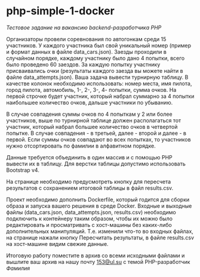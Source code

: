 # php-simple-1-docker

*Тестовое задание на вакансию backend-разработчика PHP*

Организаторы провели соревнования по автогонкам среди 15 участников. У каждого участника был свой уникальный номер
(пример и формат данных в файле data_cars.json). Заезды проходили в случайном порядке,
каждому участнику было дано 4 попытки, всего было проведено 60 заездов. За каждую попытку участнику присваивались очки (результаты
каждого заезда вы можете найти в файле data_attempts.json).
Ваша задача вывести турнирную таблицу. В качестве колонок необходимо использовать: номер места, имя пилота,
город пилота, автомобиль, 1-, 2-, 3-, 4- попытки, сумма очков. На первой строчке будет участник, который набрал суммарно за 4 попытки
наибольшее количество очков, дальше участники по убыванию.

В случае совпадения суммы очков по 4 попыткам у 2 или более участников, выше по турнирной таблице должен располагаться тот участник, 
который набрал большее количество очков в четвертой попытке. В случае совпадения - в третьей, далее - второй и далее - в первой. 
Если суммы очков совпадают во всех попытках, то участников нужно отсортировать по фамилии в алфавитном порядке.

Данные требуется объединить в один массив и с помощью PHP вывести их в таблицу. 
Для верстки таблицы допустимо использовать Bootstrap v4.

На странице необходимо предусмотреть кнопку для пересчета результатов с сохранением итоговой таблицы в файл results.csv.

Проект необходимо дополнить Dockerfile, который годится для сборки образа и запуска вашего решения в среде Docker.
Входные и выходные файлы (data_cars.json, data_attempts.json, results.csv) необходимо подключить к контейнеру таким образом, 
чтобы их можно было редактировать и просматривать с хост-машины без каких-либо дополнительных манипуляций. 
Т.е. изменили что-то во входных файлах, на странице нажали кнопку Пересчитать результаты, в файле results.csv на хост-машине видим свежие данные.

Итоговую работу поместите в архив со всеми исходными файлами и вышлите ваш архив на нашу почту 153@ul.su с темой PHP-разработчик _Фамилия_
